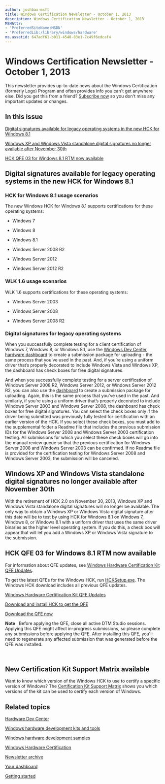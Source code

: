 ```yaml
---
author: joshbax-msft
title: Windows Certification Newsletter - October 1, 2013
description: Windows Certification Newsletter - October 1, 2013
MSHAttr:
- 'PreferredSiteName:MSDN'
- 'PreferredLib:/library/windows/hardware'
ms.assetid: 647adf61-b011-4548-83e1-7c49f6edcaf4
---
```


# Windows Certification Newsletter - October 1, 2013


This newsletter provides up-to-date news about the Windows Certification (formerly Logo) Program and often provides info you can't get anywhere else. Did you get this from a friend? [Subscribe now](http://go.microsoft.com/fwlink/p/?linkID=313282) so you don't miss any important updates or changes.

## In this issue


[Digital signatures available for legacy operating systems in the new HCK for Windows 8.1](#digital926)

[Windows XP and Windows Vista standalone digital signatures no longer available after November 30th](#windows926)

[HCK QFE 03 for Windows 8.1 RTM now available](#hck926)

## <a href="" id="digital926"></a>Digital signatures available for legacy operating systems in the new HCK for Windows 8.1


### <a href="" id="hck-for-windows-8-1-usage-scenarios-"></a>HCK for Windows 8.1 usage scenarios

The new Windows HCK for Windows 8.1 supports certifications for these operating systems:

-   Windows 7

-   Windows 8

-   Windows 8.1

-   Windows Server 2008 R2

-   Windows Server 2012

-   Windows Server 2012 R2

### <a href="" id="wlk-1-6-usage-scenarios-"></a>WLK 1.6 usage scenarios

WLK 1.6 supports certifications for these operating systems:

-   Windows Server 2003

-   Windows Server 2008

-   Windows Server 2008 R2

### <a href="" id="digital-signatures-for-legacy-operating-systems-"></a>Digital signatures for legacy operating systems

When you successfully complete testing for a client certification of Windows 7, Windows 8, or Windows 8.1, use the [Windows Dev Center hardware dashboard](http://sysdev.microsoft.com/) to create a submission package for uploading - the same process that you’ve used in the past. And, if you’re using a uniform driver that’s properly decorated to include Windows Vista and Windows XP, the dashboard has check boxes for free digital signatures.

And when you successfully complete testing for a server certification of Windows Server 2008 R2, Windows Server 2012, or Windows Server 2012 R2, you can also use the [dashboard](http://sysdev.microsoft.com/) to create a submission package for uploading. Again, this is the same process that you’ve used in the past. And similarly, if you’re using a uniform driver that’s properly decorated to include Windows Server 2003 and Windows Server 2008, the dashboard has check boxes for free digital signatures. You can select the check boxes only if the driver being submitted was previously fully tested for certification with an earlier version of the HCK. If you select these check boxes, you must add to the supplemental folder a Readme file that includes the previous submission IDs for the Windows Server 2008 and Windows Server 2003 certification testing. All submissions for which you select these check boxes will go into the manual review queue so that the previous certification for Windows Server 2008 and Windows Server 2003 can be confirmed. If no Readme file is provided for the certification testing for Windows Server 2008 and Windows Server 2003, the submission will be canceled.

## <a href="" id="windows926"></a>Windows XP and Windows Vista standalone digital signatures no longer available after November 30th


With the retirement of HCK 2.0 on November 30, 2013, Windows XP and Windows Vista standalone digital signatures will no longer be available. The only way to obtain a Windows XP or Windows Vista digital signature after this date will be to test by using HCK for Windows 8.1 on Windows 7, Windows 8, or Windows 8.1 with a uniform driver that uses the same driver binaries as the higher level operating system. If you do this, a check box will appear that will let you add a Windows XP or Windows Vista signature to the submission.

## <a href="" id="hck926"></a>HCK QFE 03 for Windows 8.1 RTM now available


For information about QFE updates, see [Windows Hardware Certification Kit QFE Updates](windows-hardware-certification-kit-qfe-updates.md).

To get the latest QFEs for the Windows HCK, run [HCKSetup.exe](http://msdn.microsoft.com/windows/hardware/bg127147). The Windows HCK download includes all previous QFE updates.

[Windows Hardware Certification Kit QFE Updates](windows-hardware-certification-kit-qfe-updates.md)

[Download and install HCK to get the QFE](http://msdn.microsoft.com/windows/hardware/bg127147)

[Download the QFE now](http://msdn.microsoft.com/windows/hardware/bg127147)

**Note**  
Before applying the QFE, close all active DTM Studio sessions. Applying this QFE might affect in-progress submissions, so please complete any submissions before applying the QFE. After installing this QFE, you'll need to regenerate any affected submission that was generated before the QFE was installed.

 

## <a href="" id="new-certification-kit-support-matrix-available-"></a>New Certification Kit Support Matrix available


Want to know which version of the Windows HCK to use to certify a specific version of Windows? The [Certification Kit Support Matrix](certification-kit-support-matrix.md) shows you which versions of the kit can be used to certify each version of Windows.

## Related topics


[Hardware Dev Center](http://msdn.microsoft.com/en-US/windows/hardware/)

[Windows hardware development kits and tools](http://msdn.microsoft.com/windows/hardware/bg127147)

[Windows hardware development samples](http://code.msdn.microsoft.com/windowshardware/)

[Windows Hardware Certification](http://msdn.microsoft.com/en-US/windows/hardware/gg463010)

[Newsletter archive](windows-certification-newsletter-archive.md)

[Your dashboard](https://sysdev.microsoft.com/hardware/member/)

[Getting started](http://msdn.microsoft.com/library/windows/hardware/gg507680/)

 

 







